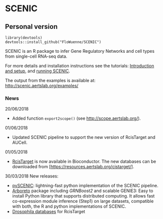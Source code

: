 # SCENIC

## Personal version

```
library(devtools)
devtools::install_github("FloWuenne/SCENIC")
```

SCENIC is an R package to infer Gene Regulatory Networks and cell types from single-cell RNA-seq data. 

For more details and installation instructions see the tutorials: [Introduction and setup](https://htmlpreview.github.io/?https://github.com/aertslab/SCENIC/blob/master/inst/doc/SCENIC_Setup.html), and [running SCENIC](https://htmlpreview.github.io/?https://github.com/aertslab/SCENIC/blob/master/inst/doc/SCENIC_Running.html).

The output from the examples is available at: http://scenic.aertslab.org/examples/

### News

20/06/2018
- Added function `export2scope()` (see http://scope.aertslab.org/).

01/06/2018
- Updated SCENIC pipeline to support the new version of RcisTarget and AUCell.

01/05/2018
- [RcisTarget](https://bioconductor.org/packages/RcisTarget) is now available in Bioconductor. The new databases can be downloaded from [https://resources.aertslab.org/cistarget/]. 

30/03/2018 New releases:
- [pySCENIC](http://pyscenic.readthedocs.io): lightning-fast python implementation of the SCENIC pipeline.
- [Arboreto](https://arboreto.readthedocs.io/) package including *GRNBoost2* and scalable GENIE3: Easy to install Python library that supports distributed computing. It allows fast co-expression module inference (Step1) on large datasets, compatible with both, the R and python implementations of SCENIC.
- [Drosophila databases](https://resources.aertslab.org/cistarget/) for RcisTarget
